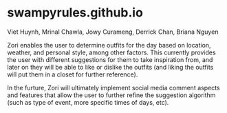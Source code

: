 # swampyrules.github.io
Viet Huynh, Mrinal Chawla, Jowy Curameng, Derrick Chan, Briana Nguyen

Zori enables the user to determine outfits for the day based on location, weather, and personal style, among other factors. This currently provides the user with different suggestions for them to take inspiration from, and later on they will be able to like or dislike the outfits (and liking the outfits will put them in a closet for further reference). 

In the furture, Zori will ultimately implement social media comment aspects and features that allow the user to further refine the suggestion algorithm (such as type of event, more specific times of days, etc). 

